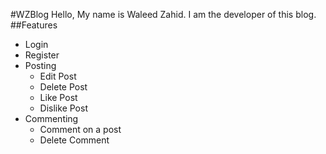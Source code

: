 #WZBlog
Hello,
My name is Waleed Zahid.
I am the developer of this blog.
##Features
- Login
- Register
- Posting
	- Edit Post
	- Delete Post
	- Like Post
	- Dislike Post
- Commenting
	- Comment on a post
	- Delete Comment	 